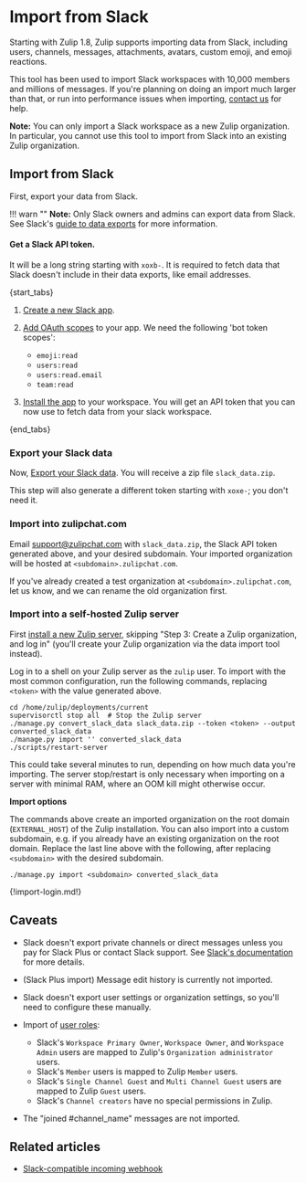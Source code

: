 # Import from Slack

Starting with Zulip 1.8, Zulip supports importing data from Slack,
including users, channels, messages, attachments, avatars, custom
emoji, and emoji reactions.

This tool has been used to import Slack workspaces with 10,000 members
and millions of messages. If you're planning on doing an import much
larger than that, or run into performance issues when importing,
[contact us](/help/contact-support) for help.

**Note:** You can only import a Slack workspace as a new Zulip
organization. In particular, you cannot use this tool to import from Slack
into an existing Zulip organization.

## Import from Slack

First, export your data from Slack.

!!! warn ""
    **Note:** Only Slack owners and admins can export data from Slack.
    See Slack's
    [guide to data exports](https://get.slack.help/hc/en-us/articles/201658943-Export-data-and-message-history)
    for more information.

#### Get a Slack API token.

It will be a long string starting with `xoxb-`.  It is required to
fetch data that Slack doesn't include in their data exports, like
email addresses.


{start_tabs}

1. [Create a new Slack app](https://api.slack.com/apps).

2. [Add OAuth scopes](https://api.slack.com/authentication/basics#scopes)
   to your app. We need the following 'bot token scopes':
    - `emoji:read`
    - `users:read`
    - `users:read.email`
    - `team:read`

3. [Install the app](https://api.slack.com/authentication/basics#installing)
  to your workspace. You will get an API token that you can now use to fetch
      data from your slack workspace.

{end_tabs}

### Export your Slack data

Now, [Export your Slack data](https://my.slack.com/services/export). You will
receive a zip file `slack_data.zip`.


This step will also generate a different token starting with
`xoxe-`; you don't need it.

### Import into zulipchat.com

Email support@zulipchat.com with `slack_data.zip`, the Slack API token
generated above, and your desired subdomain. Your imported organization will
be hosted at `<subdomain>.zulipchat.com`.

If you've already created a test organization at
`<subdomain>.zulipchat.com`, let us know, and we can rename the old
organization first.

### Import into a self-hosted Zulip server

First
[install a new Zulip server](https://zulip.readthedocs.io/en/stable/production/install.html),
skipping "Step 3: Create a Zulip organization, and log in" (you'll
create your Zulip organization via the data import tool instead).

Log in to a shell on your Zulip server as the `zulip` user. To import with
the most common configuration, run the following commands, replacing
`<token>` with the value generated above.

```
cd /home/zulip/deployments/current
supervisorctl stop all  # Stop the Zulip server
./manage.py convert_slack_data slack_data.zip --token <token> --output converted_slack_data
./manage.py import '' converted_slack_data
./scripts/restart-server
```

This could take several minutes to run, depending on how much data
you're importing.  The server stop/restart is only necessary when
importing on a server with minimal RAM, where an OOM kill might
otherwise occur.

**Import options**

The commands above create an imported organization on the root domain
(`EXTERNAL_HOST`) of the Zulip installation. You can also import into a
custom subdomain, e.g. if you already have an existing organization on the
root domain. Replace the last line above with the following, after replacing
`<subdomain>` with the desired subdomain.

```
./manage.py import <subdomain> converted_slack_data
```

{!import-login.md!}

## Caveats

- Slack doesn't export private channels or direct messages unless you pay
  for Slack Plus or contact Slack support. See
  [Slack's documentation](https://get.slack.help/hc/en-us/articles/204897248-Guide-to-Slack-import-and-export-tools)
  for more details.

- (Slack Plus import) Message edit history is currently not imported.

- Slack doesn't export user settings or organization settings, so
  you'll need to configure these manually.

- Import of [user roles](/help/roles-and-permissions):
    - Slack's `Workspace Primary Owner`, `Workspace Owner`, and
      `Workspace Admin` users are mapped to Zulip's `Organization
      administrator` users.
    - Slack's `Member` users is mapped to Zulip `Member` users.
    - Slack's `Single Channel Guest` and `Multi Channel Guest` users
    are mapped to Zulip `Guest` users.
    - Slack's `Channel creators` have no special permissions in Zulip.

- The "joined #channel_name" messages are not imported.

[upgrade-zulip-from-git]: https://zulip.readthedocs.io/en/latest/production/upgrade-or-modify.html#upgrading-from-a-git-repository

## Related articles

- [Slack-compatible incoming webhook](/integrations/doc/slack_incoming)
